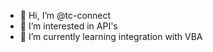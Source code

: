 - 👋 Hi, I’m @tc-connect
- 👀 I’m interested in API's
- 🌱 I’m currently learning integration with VBA

<!---
tc-connect/tc-connect is a ✨ special ✨ repository because its `README.md` (this file) appears on your GitHub profile.
You can click the Preview link to take a look at your changes.
--->
